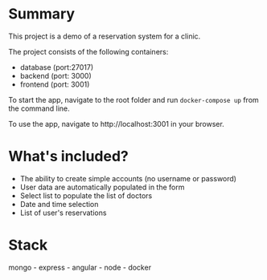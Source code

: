 # Summary

This project is a demo of a reservation system for a clinic.

The project consists of the following containers:

- database (port:27017)
- backend (port: 3000)
- frontend (port: 3001)

To start the app, navigate to the root folder and run `docker-compose up` from the command line.

To use the app, navigate to http://localhost:3001 in your browser.

# What's included?

- The ability to create simple accounts (no username or password)
- User data are automatically populated in the form
- Select list to populate the list of doctors
- Date and time selection
- List of user's reservations

# Stack

mongo - express - angular - node - docker
